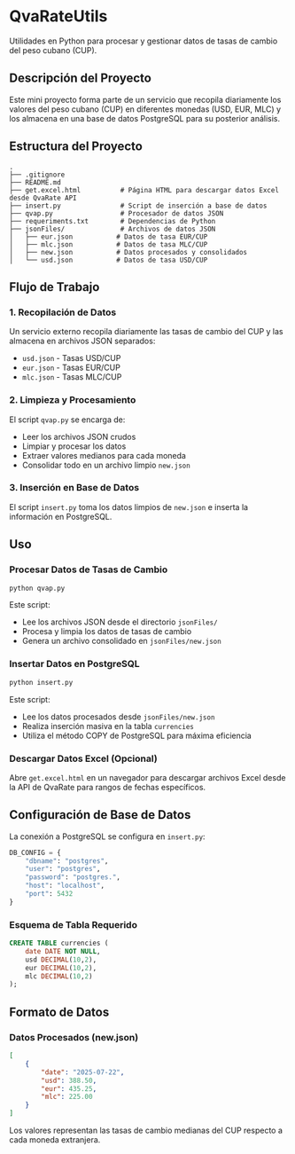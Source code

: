 # QvaRateUtils

Utilidades en Python para procesar y gestionar datos de tasas de cambio del peso cubano (CUP).

## Descripción del Proyecto

Este mini proyecto forma parte de un servicio que recopila diariamente los valores del peso cubano (CUP) en diferentes monedas (USD, EUR, MLC) y los almacena en una base de datos PostgreSQL para su posterior análisis.

## Estructura del Proyecto

```
.
├── .gitignore
├── README.md
├── get.excel.html          # Página HTML para descargar datos Excel desde QvaRate API
├── insert.py               # Script de inserción a base de datos
├── qvap.py                 # Procesador de datos JSON
├── requeriments.txt        # Dependencias de Python
├── jsonFiles/              # Archivos de datos JSON
│   ├── eur.json           # Datos de tasa EUR/CUP
│   ├── mlc.json           # Datos de tasa MLC/CUP
│   ├── new.json           # Datos procesados y consolidados
│   └── usd.json           # Datos de tasa USD/CUP
```

## Flujo de Trabajo

### 1. Recopilación de Datos
Un servicio externo recopila diariamente las tasas de cambio del CUP y las almacena en archivos JSON separados:
- `usd.json` - Tasas USD/CUP
- `eur.json` - Tasas EUR/CUP  
- `mlc.json` - Tasas MLC/CUP

### 2. Limpieza y Procesamiento
El script `qvap.py` se encarga de:
- Leer los archivos JSON crudos
- Limpiar y procesar los datos
- Extraer valores medianos para cada moneda
- Consolidar todo en un archivo limpio `new.json`

### 3. Inserción en Base de Datos
El script `insert.py` toma los datos limpios de `new.json` e inserta la información en PostgreSQL.

## Uso

### Procesar Datos de Tasas de Cambio
```bash
python qvap.py
```

Este script:
- Lee los archivos JSON desde el directorio `jsonFiles/`
- Procesa y limpia los datos de tasas de cambio
- Genera un archivo consolidado en `jsonFiles/new.json`

### Insertar Datos en PostgreSQL
```bash
python insert.py
```

Este script:
- Lee los datos procesados desde `jsonFiles/new.json`
- Realiza inserción masiva en la tabla `currencies`
- Utiliza el método COPY de PostgreSQL para máxima eficiencia

### Descargar Datos Excel (Opcional)
Abre `get.excel.html` en un navegador para descargar archivos Excel desde la API de QvaRate para rangos de fechas específicos.

## Configuración de Base de Datos

La conexión a PostgreSQL se configura en `insert.py`:

```python
DB_CONFIG = {
    "dbname": "postgres",
    "user": "postgres", 
    "password": "postgres.",
    "host": "localhost",
    "port": 5432
}
```

### Esquema de Tabla Requerido

```sql
CREATE TABLE currencies (
    date DATE NOT NULL,
    usd DECIMAL(10,2),
    eur DECIMAL(10,2), 
    mlc DECIMAL(10,2)
);
```

## Formato de Datos

### Datos Procesados (new.json)
```json
[
    {
        "date": "2025-07-22",
        "usd": 388.50,
        "eur": 435.25, 
        "mlc": 225.00
    }
]
```

Los valores representan las tasas de cambio medianas del CUP respecto a cada moneda extranjera.
